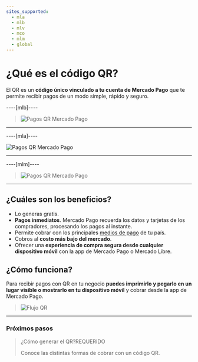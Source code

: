 ```yaml
---
sites_supported:
  - mla
  - mlb
  - mlv
  - mco
  - mlm
  - global
---
```



# ¿Qué es el código QR?

El QR es un **código único vinculado a tu cuenta de Mercado Pago** que te permite recibir pagos de un modo simple, rápido y seguro.

----[mlb]----

> ![Pagos QR Mercado Pago](/images/qr.pt.png)
------------
----[mla]----

![Pagos QR Mercado Pago](/images/qr_mla2.es.png)

------------
----[mlm]----
> ![Pagos QR Mercado Pago](/images/qr_mlm.es.png)
------------

## ¿Cuáles son los beneficios?

* Lo generas gratis. 
* **Pagos inmediatos**. Mercado Pago recuerda los datos y tarjetas de los compradores, procesando los pagos al instante.
* Permite cobrar con los principales [medios de pago](https://www.mercadopago.com.ar/ayuda/medios-de-pago-cuotas-promociones_264) de tu país.
* Cobros al **costo más bajo del mercado**.
* Ofrecer una **experiencia de compra segura desde cualquier dispositivo móvil** con la app de Mercado Pago o Mercado Libre.

## ¿Cómo funciona?

Para recibir pagos con QR en tu negocio **puedes imprimirlo y pegarlo en un lugar visible o mostrarlo en tu dispositivo móvil** y cobrar desde la app de Mercado Pago.

> ![Flujo QR](/images/qr_flujo.es.png)

---
### Próximos pasos

<div>
<a href="https://www.mercadopago.com.ar/developers/es/guides/instore-payments/qr-payments/integrations/" style="text-decoration:none;color:inherit">
<blockquote class="next-step-card next-step-card-left">
<p class="card-note-title">¿Cómo generar el QR?<span class="card-status-tag card-status-tag-required">REQUERIDO</span></p>
 <p>Conoce las distintas formas de cobrar con un código QR.</p>
</blockquote>
</a>
</div>
<br/>
<br/>
<br/>
<br/>
<br/>
<br/>
<br/>